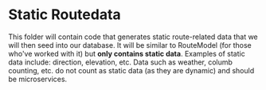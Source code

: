 # Static Routedata

This folder will contain code that generates static route-related data that we will then seed into our database. It will be similar to RouteModel (for those who've worked with it) but **only contains static data**. Examples of static data include: direction, elevation, etc. Data such as weather, columb counting, etc. do not count as static data (as they are dynamic) and should be microservices.
